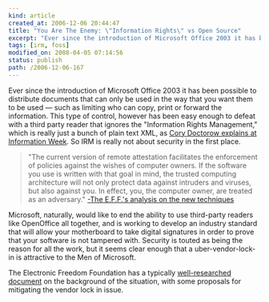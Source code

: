 ```yaml
---
kind: article
created_at: 2006-12-06 20:44:47
title: "You Are The Enemy: \"Information Rights\" vs Open Source"
excerpt: "Ever since the introduction of Microsoft Office 2003 it has been possible to distribute documents that can only be used in the way that you want them to be used &mdash; such as limiting who can copy, print or forward the information."
tags: [irm, foss]
modified_on: 2008-04-05 07:14:56
status: publish 
path: /2006-12-06-167
---
```


Ever since the introduction of Microsoft Office 2003 it has been possible to distribute documents that can only be used in the way that you want them to be used &mdash; such as limiting who can copy, print or forward the information. This type of control, however has been easy enough to defeat with a third party reader that ignores the "Information Rights Management," which is really just a bunch of plain text XML, as <a href="http://www.informationweek.com/news/showArticle.jhtml?articleID=196601781&amp;pgno=1&amp;queryText=" title="Cory Doctorow article at Information Week">Cory Doctorow explains at Information Week</a>. So IRM is really not about security in the first place. <blockquote>"The current version of remote attestation facilitates the enforcement of policies against the wishes of computer owners. If the software you use is written with that goal in mind, the trusted computing architecture will not only protect data against intruders and viruses, but also against you. In effect, you, the computer owner, are treated as an adversary." 
<a href="http://www.eff.org/Infrastructure/trusted_computing/20031001_tc.php" title="EFF link">-The E.F.F.'s analysis on the new techniques</a></blockquote>
 
Microsoft, naturally, would like to end the ability to use third-party readers like OpenOffice all together, and is working to develop an industry standard that will allow your motherboard to take digital signatures in order to prove that your software is not tampered with. Security is touted as being the reason for all the work, but it seems clear enough that a uber-vendor-lock-in is attractive to the Men of Microsoft.  

The Electronic Freedom Foundation has a typically <a href="http://www.eff.org/Infrastructure/trusted_computing/20031001_tc.php" title="EFF link">well-researched document</a> on the background of the situation, with some proposals for mitigating the vendor lock in issue.  

